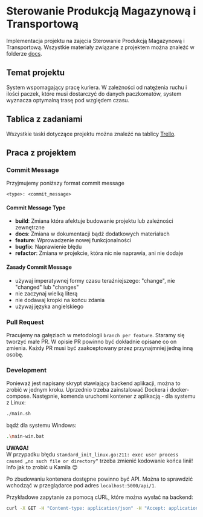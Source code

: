 # Sterowanie Produkcją Magazynową i Transportową
Implementacja projektu na zajęcia Sterowanie Produkcją Magazynową i Transportową. Wszystkie materiały związane z projektem można znaleźć w folderze [docs](docs).

## Temat projektu

System wspomagający pracę kuriera. W zależności od natężenia ruchu i ilości paczek, które musi dostarczyć do danych paczkomatów, system wyznacza optymalną trasę pod względem czasu.

## Tablica z zadaniami
Wszystkie taski dotyczące projektu można znaleźć na tablicy [Trello](https://trello.com/b/LDROxPhi/spmit-pempera).

## Praca z projektem

### Commit Message
Przyjmujemy poniższy format commit message

```
<type>: <commit_message>
```

#### Commit Message Type
* **build**: Zmiana która afektuje budowanie projektu lub zależności zewnętrzne
* **docs**: Zmiana w dokumentacji bądź dodatkowych materiałach
* **feature**: Wprowadzenie nowej funkcjonalności
* **bugfix**: Naprawienie błędu
* **refactor**: Zmiana w projekcie, która nic nie naprawia, ani nie dodaje

#### Zasady Commit Message
* używaj imperatywnej formy czasu teraźniejszego: "change", nie "changed" lub "changes"
* nie zaczynaj wielką literą
* nie dodawaj kropki na końcu zdania
* używaj języka angielskiego

### Pull Request
Pracujemy na gałęziach w metodologii `branch per feature`. Staramy się tworzyć małe PR. W opisie PR powinno być dokładnie opisane co on zmienia. Każdy PR musi być zaakceptowany przez przynajmniej jedną inną osobę.

### Development

Ponieważ jest napisany skrypt stawiający backend aplikacji, można to zrobić w jednym kroku. Uprzednio trzeba zainstalować Dockera i docker-compose. Następnie, komenda uruchomi kontener z aplikacją - dla systemu z Linux:
```bash
./main.sh
```
bądź dla systemu Windows:
```bash
.\main-win.bat
```

**UWAGA!**  
W przypadku błędu `standard_init_linux.go:211: exec user process caused „no such file or directory“` trzeba zmienić kodowanie końca linii! Info jak to zrobić u Kamila 😊

Po zbudowaniu kontenera dostępne powinno być API. Można to sprawdzić wchodząć w przeglądarce pod adres `localhost:5000/api/1`.

Przykładowe zapytanie za pomocą cURL, które można wysłać na backend:
```bash
curl -X GET -H "Content-type: application/json" -H "Accept: application/json" -d '{"packages_list": [{"name": "TEST", "value": 1},{"name": "TEST2", "value": 2}], "courier_latitude": 2.0, "courier_longitude": 3.0}' "http://localhost:5000/api/1/lockers/route"
```
